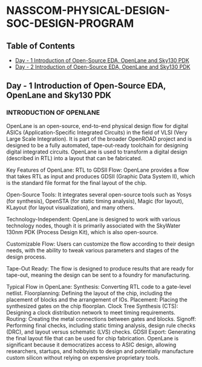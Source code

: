 # NASSCOM-PHYSICAL-DESIGN-SOC-DESIGN-PROGRAM

## Table of Contents
- [Day - 1 Introduction of Open-Source EDA, OpenLane and Sky130 PDK](#day---1-Introduction-of-Open-Source-EDA-OpenLane-and-Sky130-PDK)
- [Day - 2 Introduction of Open-Source EDA, OpenLane and Sky130 PDK](#day---1-Introduction-of-Open-Source-EDA-OpenLane-and-Sky130-PDK)

 

## Day - 1 Introduction of Open-Source EDA, OpenLane and Sky130 PDK


### INTRODUCTION OF OPENLANE 
OpenLane is an open-source, end-to-end physical design flow for digital ASICs (Application-Specific Integrated Circuits) in the field of VLSI (Very Large Scale Integration). It is part of the broader OpenROAD project and is designed to be a fully automated, tape-out-ready toolchain for designing digital integrated circuits. OpenLane is used to transform a digital design (described in RTL) into a layout that can be fabricated.

Key Features of OpenLane:
RTL to GDSII Flow: OpenLane provides a flow that takes RTL as input and produces GDSII (Graphic Data System II), which is the standard file format for the final layout of the chip.

Open-Source Tools: It integrates several open-source tools such as Yosys (for synthesis), OpenSTA (for static timing analysis), Magic (for layout), KLayout (for layout visualization), and many others.

Technology-Independent: OpenLane is designed to work with various technology nodes, though it is primarily associated with the SkyWater 130nm PDK (Process Design Kit), which is also open-source.

Customizable Flow: Users can customize the flow according to their design needs, with the ability to tweak various parameters and stages of the design process.

Tape-Out Ready: The flow is designed to produce results that are ready for tape-out, meaning the design can be sent to a foundry for manufacturing.

Typical Flow in OpenLane:
Synthesis: Converting RTL code to a gate-level netlist.
Floorplanning: Defining the layout of the chip, including the placement of blocks and the arrangement of IOs.
Placement: Placing the synthesized gates on the chip floorplan.
Clock Tree Synthesis (CTS): Designing a clock distribution network to meet timing requirements.
Routing: Creating the metal connections between gates and blocks.
Signoff: Performing final checks, including static timing analysis, design rule checks (DRC), and layout versus schematic (LVS) checks.
GDSII Export: Generating the final layout file that can be used for chip fabrication.
OpenLane is significant because it democratizes access to ASIC design, allowing researchers, startups, and hobbyists to design and potentially manufacture custom silicon without relying on expensive proprietary tools.
